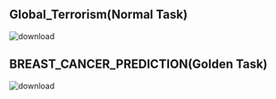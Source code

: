 ## Global_Terrorism(Normal Task)
![download](https://github.com/AshwaniRathi9/CVIP/assets/138287901/38a82da5-33d6-463d-bb09-9e6d36f8911d)

## BREAST_CANCER_PREDICTION(Golden Task)
![download](https://github.com/AshwaniRathi9/CVIP/assets/138287901/14180a6b-1b79-4bb5-a599-018377f36041)


